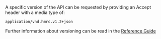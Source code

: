 A specific version of the API can be requested by providing an Accept header with a media type of:

    application/vnd.hmrc.v1.2+json

Further information about versioning can be read in the [Reference Guide](../../../reference-guide#versioning)
